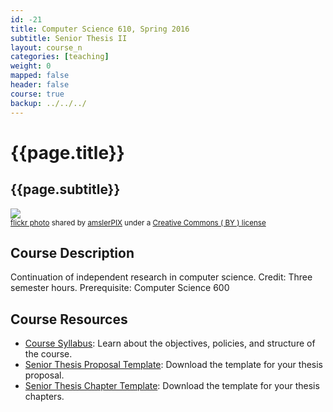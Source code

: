 ```yaml
---
id: -21
title: Computer Science 610, Spring 2016
subtitle: Senior Thesis II
layout: course_n
categories: [teaching]
weight: 0
mapped: false
header: false
course: true
backup: ../../../
---
```


# {{page.title}}

## {{page.subtitle}}

<a title="Color Explosion Quilt" href="http://flickr.com/photos/amslerpix/7952809732"><img class="img-responsive-tight" src="http://farm9.static.flickr.com/8318/7952809732_9a76d705e2_z.jpg" /></a><br /><small><a title="Color Explosion Quilt" href="http://flickr.com/photos/amslerpix/7952809732">flickr photo</a> shared by <a href="http://flickr.com/people/amslerpix">amslerPIX</a> under a <a href="http://creativecommons.org/licenses/by/2.0/">Creative Commons ( BY ) license</a> </small>

## Course Description

Continuation of independent research in computer science. Credit: Three semester hours. Prerequisite: Computer Science 600

## Course Resources

<ul class="fa-ul">

<li><i class="fa-li fa fa-arrow-right"></i><a href="{{site.baseurl}}teaching/cs610S2016/provide/syllabus/cs610Spring2016_syllabus.pdf"
class="major">Course Syllabus</a>: Learn about the objectives, policies, and structure of the course.

<li><i class="fa-li fa fa-arrow-right"></i><a href="{{site.baseurl}}teaching/cs610S2015/provide/template/senior_thesis_proposal_template.zip"
class="major">Senior Thesis Proposal Template</a>: Download the template for your thesis proposal.

<li><i class="fa-li fa fa-arrow-right"></i><a href="{{site.baseurl}}teaching/cs610S2015/provide/template/AllegThesis.zip"
class="major">Senior Thesis Chapter Template</a>: Download the template for your thesis chapters.

</ul>

